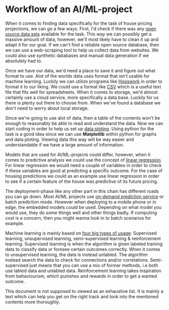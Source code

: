 # Workflow of an AI/ML-project 

When it comes to finding data specifically for the task of house pricing projections, we can go a few ways. First, I'd check if there was any [open source data sets][data1] available for the task. This way we can possibly get a massive amount of data, however, we'll most likely have to clean it up and adapt it for our goal. If we can't find a reliable open source database, then we can use a web-scraping tool to help us collect data from websites. We could also use synthetic databases and manual data generation if we absolutely had to.

[data1]:https://medium.com/codex/how-to-collect-data-for-a-machine-learning-model-2b152752a15b (open source data, web-scraping, synthetic database & manual data generation)

Once we have our data, we'd need a place to save it and figure out what format to use. Alot of the worlds data uses format that isn't usable for machine learning. Luckily we can utilize programs like [Hopswork][data2] in order to format it to our liking. We could use a format like [CSV][data3] which is a useful text file that fits well for spreadsheets. When it comes to storage, we'd almost certainly use a cloud service, more specifically a data base. Luckily for us there is plenty out there to choose from. When we've found a database we don't need to worry about local storage.

[data2]: https://towardsdatascience.com/guide-to-file-formats-for-machine-learning-columnar-training-inferencing-and-the-feature-store-2e0c3d18d4f9 ("Guide to File Formats for Machine Learning: Columnar, Training, Inferencing, and the Feature Store")
[data3]: https://www.howtogeek.com/348960/what-is-a-csv-file-and-how-do-i-open-it/

Since we're going to use alot of data, then a table of the contents won't be enough to reasonably be able to read and understand the data. Now we can start coding in order to help us set up [data ploting][data4]. Using python for the task is a good idea since we can use **Matplotlib** within python for graphs and data ploting. Viewing data this way will be way easier and understandable if we have a large amount of information.

[data4]: https://towardsdatascience.com/data-visualization-for-machine-learning-and-data-science-a45178970be7 ("Why Visualization?")

Models that are used for AI/ML-projects could differ, however, when it comes to predictive analysis we could use the concept of [linear regression][data5]. For linear regression we would need a couple of variables in order to check if these variables are good at predicting a specific outcome. For the case of housing predictions we could as an example use linear regression in order to see if a certain feature of the house was predictive of its future pricing.

[data5]: https://www.statisticssolutions.com/free-resources/directory-of-statistical-analyses/what-is-linear-regression/ ("What is Linear Regression?")

The deployment-phase like any other part in this chain has different roads you can go down. Most AI/ML projects use [on-demand prediction service][data6] or batch prediction mode. However when deploying to a mobile phone or in edge, the embedded models could be used. Depending on what model you would use, they do some things well and other things badly. If computing cost is a concern, then you might wanna look in to batch scenarios for example.

[data6]:https://towardsdatascience.com/3-ways-to-deploy-machine-learning-models-in-production-cdba15b00e ("How to deploy a machine learning model in production?")

Machine learning is mainly based on [four big types of usage][data7]: Supervised learning, unsupervised learning, semi-supervised learning & reinforcement learning. Supervised learning is when the algorithm is given labeled training data to classify data or foresee certain outcomes correctly. When it comes to unsupervised learning, the data is instead unlabled. The algorithm instead search the data to check for connections and/or correlations. Semi-supervised just means that you can use a mix of former methods, i.e both use labled data and unlabled data. Reinforcement learning takes inspiration from behaviourism, which punishes and rewards in order to get a wanted outcome.

This document is not supposed to viewed as an exhaustive list. It is mainly a text which can help you get on the right track and look into the mentioned contents more thoroughly.

[data7]: https://www.techtarget.com/searchenterpriseai/definition/machine-learning-ML ("What are the different types of machine learning?")
